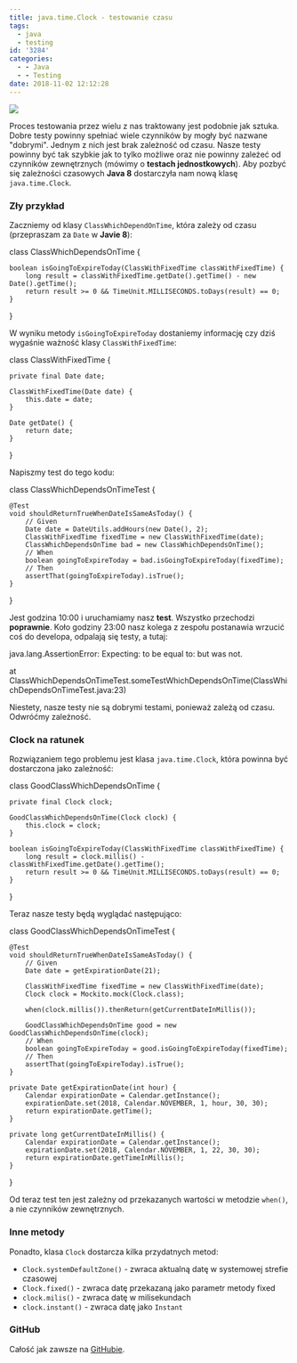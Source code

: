 ```yaml
---
title: java.time.Clock - testowanie czasu
tags:
  - java
  - testing
id: '3284'
categories:
  - - Java
  - - Testing
date: 2018-11-02 12:12:28
---
```


![](http://codecouple.pl/wp-content/uploads/2017/05/testingLogo.png)

Proces testowania przez wielu z nas traktowany jest podobnie jak sztuka. Dobre testy powinny spełniać wiele czynników by mogły być nazwane "dobrymi". Jednym z nich jest brak zależność od czasu. Nasze testy powinny być tak szybkie jak to tylko możliwe oraz nie powinny zależeć od czynników zewnętrznych (mówimy o **testach jednostkowych**). Aby pozbyć się zależności czasowych **Java 8** dostarczyła nam nową klasę `java.time.Clock`.
<!-- more -->
### Zły przykład

Zaczniemy od klasy `ClassWhichDependOnTime`, która zależy od czasu (przepraszam za `Date` w **Javie 8**):

class ClassWhichDependsOnTime {

    boolean isGoingToExpireToday(ClassWithFixedTime classWithFixedTime) {
        long result = classWithFixedTime.getDate().getTime() - new Date().getTime();
        return result >= 0 && TimeUnit.MILLISECONDS.toDays(result) == 0;
    }

}

W wyniku metody `isGoingToExpireToday` dostaniemy informację czy dziś wygaśnie ważność klasy `ClassWithFixedTime`:

class ClassWithFixedTime {

    private final Date date;

    ClassWithFixedTime(Date date) {
        this.date = date;
    }

    Date getDate() {
        return date;
    }

}

Napiszmy test do tego kodu:

class ClassWhichDependsOnTimeTest {

    @Test
    void shouldReturnTrueWhenDateIsSameAsToday() {
        // Given
        Date date = DateUtils.addHours(new Date(), 2);
        ClassWithFixedTime fixedTime = new ClassWithFixedTime(date);
        ClassWhichDependsOnTime bad = new ClassWhichDependsOnTime();
        // When
        boolean goingToExpireToday = bad.isGoingToExpireToday(fixedTime);
        // Then
        assertThat(goingToExpireToday).isTrue();
    }

}

Jest godzina 10:00 i uruchamiamy nasz **test**. Wszystko przechodzi **poprawnie**. Koło godziny 23:00 nasz kolega z zespołu postanawia wrzucić coś do developa, odpalają się testy, a tutaj:

java.lang.AssertionError: 
Expecting:
 <true>
to be equal to:
 <false>
but was not.

  at ClassWhichDependsOnTimeTest.someTestWhichDependsOnTime(ClassWhichDependsOnTimeTest.java:23)

Niestety, nasze testy nie są dobrymi testami, ponieważ zależą od czasu. Odwróćmy zależność.

### Clock na ratunek

Rozwiązaniem tego problemu jest klasa `java.time.Clock`, która powinna być dostarczona jako zależność:

class GoodClassWhichDependsOnTime {

    private final Clock clock;

    GoodClassWhichDependsOnTime(Clock clock) {
        this.clock = clock;
    }

    boolean isGoingToExpireToday(ClassWithFixedTime classWithFixedTime) {
        long result = clock.millis() - classWithFixedTime.getDate().getTime();
        return result >= 0 && TimeUnit.MILLISECONDS.toDays(result) == 0;
    }

}

Teraz nasze testy będą wyglądać następująco:

class GoodClassWhichDependsOnTimeTest {

    @Test
    void shouldReturnTrueWhenDateIsSameAsToday() {
        // Given
        Date date = getExpirationDate(21);

        ClassWithFixedTime fixedTime = new ClassWithFixedTime(date);
        Clock clock = Mockito.mock(Clock.class);

        when(clock.millis()).thenReturn(getCurrentDateInMillis());

        GoodClassWhichDependsOnTime good = new GoodClassWhichDependsOnTime(clock);
        // When
        boolean goingToExpireToday = good.isGoingToExpireToday(fixedTime);
        // Then
        assertThat(goingToExpireToday).isTrue();
    }

    private Date getExpirationDate(int hour) {
        Calendar expirationDate = Calendar.getInstance();
        expirationDate.set(2018, Calendar.NOVEMBER, 1, hour, 30, 30);
        return expirationDate.getTime();
    }

    private long getCurrentDateInMillis() {
        Calendar expirationDate = Calendar.getInstance();
        expirationDate.set(2018, Calendar.NOVEMBER, 1, 22, 30, 30);
        return expirationDate.getTimeInMillis();
    }

}

Od teraz test ten jest zależny od przekazanych wartości w metodzie `when()`, a nie czynników zewnętrznych.

### Inne metody

Ponadto, klasa `Clock` dostarcza kilka przydatnych metod:

*   `Clock.systemDefaultZone()` - zwraca aktualną datę w systemowej strefie czasowej
*   `Clock.fixed()` - zwraca datę przekazaną jako parametr metody fixed
*   `clock.milis()` - zwraca datę w milisekundach
*   `clock.instant()` - zwraca datę jako `Instant`

### GitHub

Całość jak zawsze na [GitHubie](https://github.com/kchrusciel/CodeCouple/tree/master/ClockTest).